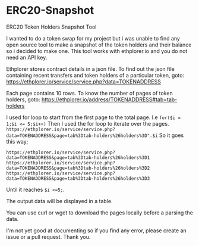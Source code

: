 # ERC20-Snapshot
ERC20 Token Holders Snapshot Tool

I wanted to do a token swap for my project but i was unable to find any open source tool to make a snapshot of the token holders and their balance so i decided to make one. 
This tool works with ethplorer.io and you do not need an API key.

Ethplorer stores contract details in a json file. 
To find out the json file containing recent transfers and token holders of a particular token, goto:
https://ethplorer.io/service/service.php?data=TOKENADDRESS

Each page contains 10 rows. 
To know the number of pages of token holders, goto:
https://ethplorer.io/address/TOKENADDRESS#tab=tab-holders

I used for loop to start from the first page to the total page. 
I.e ```for($i = 1;$i <= 5;$i++)```
Then I used the for loop to iterate over the pages.
```https://ethplorer.io/service/service.php?data=TOKENADDRESS&page=tab%3Dtab-holders%26holders%3D".$i```
So it goes this way;
```
https://ethplorer.io/service/service.php?data=TOKENADDRESS&page=tab%3Dtab-holders%26holders%3D1
https://ethplorer.io/service/service.php?data=TOKENADDRESS&page=tab%3Dtab-holders%26holders%3D2
https://ethplorer.io/service/service.php?data=TOKENADDRESS&page=tab%3Dtab-holders%26holders%3D3
```
Until it reaches ```$i <=5;```.

The output data will be displayed in a table. 

You can use curl or wget to download the pages locally before a parsing the data. 

I'm not yet good at documenting so if you find any error, please create an issue or a pull request.
Thank you. 
